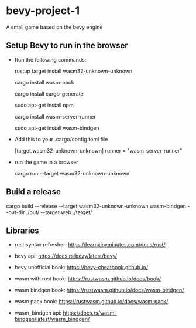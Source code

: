 # bevy-project-1 #
A small game based on the bevy engine

## Setup Bevy to run in the browser ##

- Run the following commands:

    rustup target install wasm32-unknown-unknown

    cargo install wasm-pack

    cargo install cargo-generate

    sudo apt-get install npm

    cargo install wasm-server-runner

    sudo apt-get install wasm-bindgen

- Add this to your .cargo/config.toml file

    [target.wasm32-unknown-unknown]
    runner = "wasm-server-runner"

- run the game in a browser

    cargo run --target wasm32-unknown-unknown

## Build a release ##

cargo build --release --target wasm32-unknown-unknown
wasm-bindgen --out-dir ./out/ --target web ./target/

## Libraries ##

- rust syntax refresher: https://learnxinyminutes.com/docs/rust/

- bevy api: https://docs.rs/bevy/latest/bevy/

- bevy unofficial book: https://bevy-cheatbook.github.io/

- wasm with rust book: https://rustwasm.github.io/docs/book/

- wasm bindgen book: https://rustwasm.github.io/docs/wasm-bindgen/

- wasm pack book: https://rustwasm.github.io/docs/wasm-pack/

- wasm_bindgen api: https://docs.rs/wasm-bindgen/latest/wasm_bindgen/

